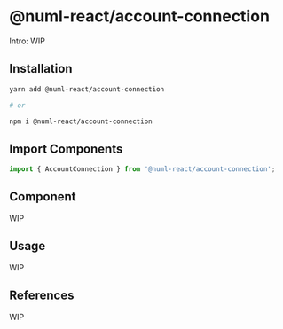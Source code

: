 # @numl-react/account-connection

Intro: WIP

## Installation

```sh
yarn add @numl-react/account-connection

# or

npm i @numl-react/account-connection
```

## Import Components

```jsx
import { AccountConnection } from '@numl-react/account-connection';
```

## Component

WIP

## Usage

WIP

## References

WIP
